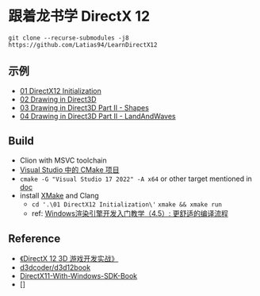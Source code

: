 # 跟着龙书学 DirectX 12

```shell
git clone --recurse-submodules -j8 https://github.com/Latias94/LearnDirectX12
```

## 示例

* [01 DirectX12 Initialization](./01%20DirectX12%20Initialization)
* [02 Drawing in Direct3D](./02%20Drawing%20in%20Direct3D)
* [03 Drawing in Direct3D Part II - Shapes](./03%20Drawing%20in%20Direct3D%20Part%20II%20-%20Shapes)
* [04 Drawing in Direct3D Part II - LandAndWaves](./04%20Drawing%20in%20Direct3D%20Part%20II%20-%20LandAndWaves)

## Build

* Clion with MSVC toolchain
* [Visual Studio 中的 CMake 项目](https://docs.microsoft.com/zh-cn/cpp/build/cmake-projects-in-visual-studio?view=msvc-170&viewFallbackFrom=vs-2019)
* `cmake -G "Visual Studio 17 2022" -A x64` or other target mentioned in [doc](https://cmake.org/cmake/help/latest/generator/Visual%20Studio%2017%202022.html)
* install [XMake](https://xmake.io/) and Clang
  * `cd '.\01 DirectX12 Initialization\'` `xmake && xmake run`
  * ref: [Windows渲染引擎开发入门教学（4.5）: 更舒适的编译流程](https://zhuanlan.zhihu.com/p/495864590)

## Reference

* [《DirectX 12 3D 游戏开发实战》](https://book.douban.com/subject/30426701/)
* [d3dcoder/d3d12book](https://github.com/d3dcoder/d3d12book)  
* [DirectX11-With-Windows-SDK-Book](https://mkxjun.github.io/DirectX11-With-Windows-SDK-Book/)
* []
